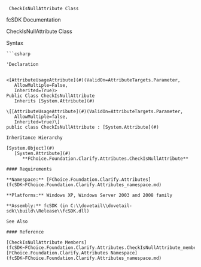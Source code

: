 ﻿     CheckIsNullAttribute Class                                                   

fcSDK Documentation

CheckIsNullAttribute Class

Syntax

```vbnet
```csharp

'Declaration
 

<[AttributeUsageAttribute](#)(ValidOn=AttributeTargets.Parameter, 
   AllowMultiple=False, 
   Inherited=True)>
Public Class CheckIsNullAttribute 
   Inherits [System.Attribute](#)

\[[AttributeUsageAttribute](#)(ValidOn=AttributeTargets.Parameter, 
   AllowMultiple=false, 
   Inherited=true)\]
public class CheckIsNullAttribute : [System.Attribute](#) 

Inheritance Hierarchy

[System.Object](#)  
   [System.Attribute](#)  
      **FChoice.Foundation.Clarify.Attributes.CheckIsNullAttribute**  

#### Requirements

**Namespace:** [FChoice.Foundation.Clarify.Attributes](fcSDK~FChoice.Foundation.Clarify.Attributes_namespace.md)

**Platforms:** Windows XP, Windows Server 2003 and 2008 family

**Assembly:** fcSDK (in C:\\dovetail\\dovetail-sdk\\build\\Release\\fcSDK.dll)

See Also

#### Reference

[CheckIsNullAttribute Members](fcSDK~FChoice.Foundation.Clarify.Attributes.CheckIsNullAttribute_members.md)  
[FChoice.Foundation.Clarify.Attributes Namespace](fcSDK~FChoice.Foundation.Clarify.Attributes_namespace.md)
